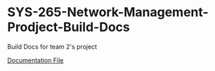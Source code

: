 # SYS-265-Network-Management-Prodject-Build-Docs
Build Docs for team 2's project

[Documentation File](https://github.com/fearherbs1/SYS-265-Network-Management-Prodject-Build-Docs/blob/main/documentation.md)
